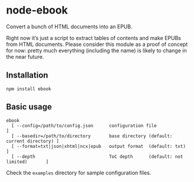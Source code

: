 node-ebook
==========

Convert a bunch of HTML documents into an EPUB.

Right now it’s just a script to extract tables of contents and make EPUBs from
HTML documents. Please consider this module as a proof of concept for now:
pretty much everything (including the name) is likely to change in the near
future.

Installation
------------

```
npm install ebook
```

Basic usage
-----------

```
ebook
  [ --config=/path/to/config.json      configuration file                          ]
  [ --basedir=/path/to/directory       base directory (default: current directory) ]
  [ --format=txt|json|xhtml|ncx|epub   output format  (default: txt)               ]
  [ --depth                            ToC depth      (default: not limited)       ]
```

Check the `examples` directory for sample configuration files.

